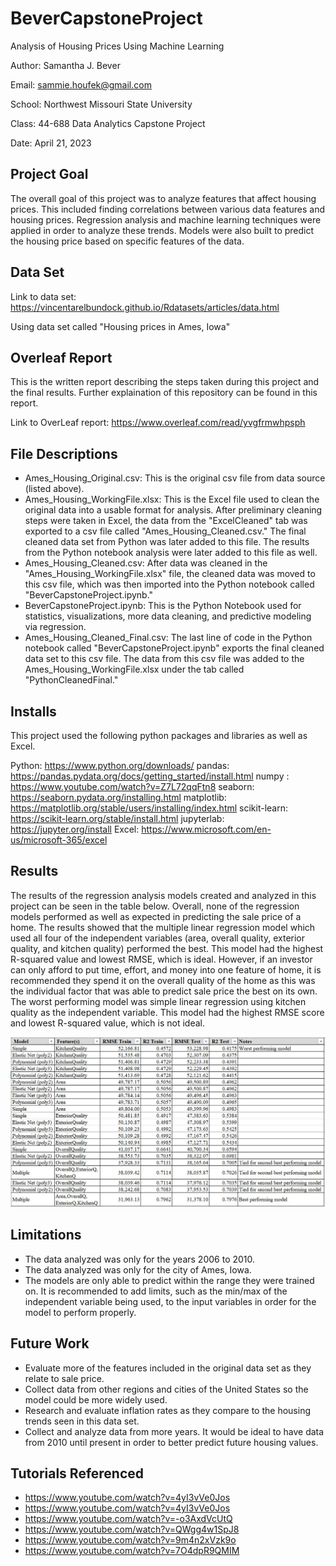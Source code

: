 # BeverCapstoneProject
Analysis of Housing Prices Using Machine Learning

Author: Samantha J. Bever

Email: sammie.houfek@gmail.com

School: Northwest Missouri State University

Class: 44-688 Data Analytics Capstone Project

Date: April 21, 2023

## Project Goal
The overall goal of this project was to analyze features that affect housing prices. This included finding correlations between various data features and housing prices. Regression analysis and machine learning techniques were applied in order to analyze these trends. Models were also built to predict the housing price based on specific features of the data. 

## Data Set
Link to data set: https://vincentarelbundock.github.io/Rdatasets/articles/data.html

Using data set called "Housing prices in Ames, Iowa"

## Overleaf Report
This is the written report describing the steps taken during this project and the final results. Further explaination of this repository can be found in this report.

Link to OverLeaf report: https://www.overleaf.com/read/yvgfrmwhpsph

## File Descriptions
- Ames_Housing_Original.csv: This is the original csv file from data source (listed above).
- Ames_Housing_WorkingFile.xlsx: This is the Excel file used to clean the original data into a usable format for analysis. After preliminary cleaning steps were taken in Excel, the data from the "ExcelCleaned" tab was exported to a csv file called "Ames_Housing_Cleaned.csv." The final cleaned data set from Python was later added to this file. The results from the Python notebook analysis were later added to this file as well.
- Ames_Housing_Cleaned.csv: After data was cleaned in the "Ames_Housing_WorkingFile.xlsx" file, the cleaned data was moved to this csv file, which was then imported into the Python notebook called "BeverCapstoneProject.ipynb."
- BeverCapstoneProject.ipynb: This is the Python Notebook used for statistics, visualizations, more data cleaning, and predictive modeling via regression.
- Ames_Housing_Cleaned_Final.csv: The last line of code in the Python notebook called "BeverCapstoneProject.ipynb" exports the final cleaned data set to this csv file. The data from this csv file was added to the Ames_Housing_WorkingFile.xlsx under the tab called "PythonCleanedFinal."

## Installs
This project used the following python packages and libraries as well as Excel.

Python: https://www.python.org/downloads/
pandas: https://pandas.pydata.org/docs/getting_started/install.html
numpy : https://www.youtube.com/watch?v=Z7L72qqFtn8
seaborn: https://seaborn.pydata.org/installing.html
matplotlib: https://matplotlib.org/stable/users/installing/index.html
scikit-learn: https://scikit-learn.org/stable/install.html
jupyterlab: https://jupyter.org/install
Excel: https://www.microsoft.com/en-us/microsoft-365/excel

## Results
The results of the regression analysis models created and analyzed in this project can be seen in the table below. Overall, none of the regression models performed as well as expected in predicting the sale price of a home. The results showed that the multiple linear regression model which used all four of the independent variables (area, overall quality, exterior quality, and kitchen quality) performed the best. This model had the highest R-squared value and lowest RMSE, which is ideal. However, if an investor can only afford to put time, effort, and money into one feature of home, it is recommended they spend it on the overall quality of the home as this was the individual factor that was able to predict sale price the best on its own. The worst performing model was simple linear regression using kitchen quality as the independent variable. This model had the highest RMSE score and lowest R-squared value, which is not ideal.

![ResultsTable](Results.JPG)

## Limitations
- The data analyzed was only for the years 2006 to 2010. 
- The data analyzed was only for the city of Ames, Iowa.
- The models are only able to predict within the range they were trained on. It is recommended to add limits, such as the min/max of the independent variable being used, to the input variables in order for the model to perform properly.

## Future Work
- Evaluate more of the features included in the original data set as they relate to sale price.
- Collect data from other regions and cities of the United States so the model could be more widely used.
- Research and evaluate inflation rates as they compare to the housing trends seen in this data set.
- Collect and analyze data from more years. It would be ideal to have data from 2010 until present in order to better predict future housing values.

## Tutorials Referenced
- https://www.youtube.com/watch?v=4yI3vVe0Jos
- https://www.youtube.com/watch?v=4yI3vVe0Jos
- https://www.youtube.com/watch?v=-o3AxdVcUtQ
- https://www.youtube.com/watch?v=QWgg4w1SpJ8
- https://www.youtube.com/watch?v=9m4n2xVzk9o
- https://www.youtube.com/watch?v=7O4dpR9QMIM
